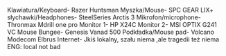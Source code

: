Klawiatura/Keyboard- Razer Huntsman Myszka/Mouse- SPC GEAR LIX+ słychawki/Headphones- SteelSeries Arctis 3 Mikrofon/microphone- Thronmax Mdrill one pro Monitor 1- HP X24C Monitor 2- MSI OPTIX G241 VC Mouse Bungee- Genesis Vanad 500 Podkładka/Mouse pad- Volcano Modecom Elbrus Internet- Jkiś lokalny, szału niema ,ale tragedii też niema ENG: local not bad
